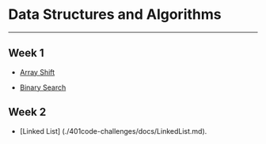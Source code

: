 # Data Structures and Algorithms
****

## Week 1 

- [Array Shift](./401code-challenges/docs/Array_Shift.md)

- [Binary Search](./401code-challenges/docs/Binary_Search.md)

## Week 2

- [Linked List] (./401code-challenges/docs/LinkedList.md). 
